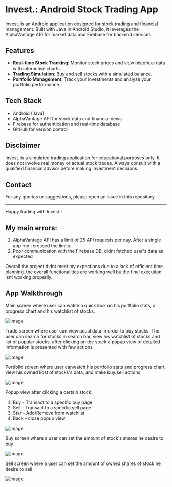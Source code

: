 # Invest.: Android Stock Trading App

Invest. is an Android application designed for stock trading and financial management. Built with Java in Android Studio, it leverages the AlphaVantage API for market data and Firebase for backend services.

## Features

- **Real-time Stock Tracking**: Monitor stock prices and view historical data with interactive charts.
- **Trading Simulation**: Buy and sell stocks with a simulated balance.
- **Portfolio Management**: Track your investments and analyze your portfolio performance.

## Tech Stack

- Android (Java)
- AlphaVantage API for stock data and financial news
- Firebase for authentication and real-time database
- GitHub for version control

## Disclaimer

Invest. is a simulated trading application for educational purposes only. It does not involve real money or actual stock trades. Always consult with a qualified financial advisor before making investment decisions.

## Contact

For any queries or suggestions, please open an issue in this repository.

---

Happy trading with Invest.!

## My main errors:
1. AlphaVantage API has a limit of 25 API requests per day. After a single app run i crossed the limits.
2. Poor communication with the Firebase DB, didnt fetched user's data as expected

Overall the project didnt meet my expections due to a lack of efficient time planning. the overall functionalities are working well bu the final execution isnt working properlly.

## App Walkthrough
Main screen where user can watch a quick lock on his portfolio stats, a progress chart and his watchlist of stocks.

![image](https://github.com/user-attachments/assets/6bf9e99d-bd54-4640-bcd7-bb139e8fa5bb)

Trade screen where user can view acual data in order to buy stocks. The user can search for stocks in search bar, view his watchlist of stocks and list of popular stocks.
after clicking on the stock a popup view of detailed information is presented with few actions.
   
![image](https://github.com/user-attachments/assets/f603702f-68e8-4870-97c9-697119160e2f)

Portfolio screen where user canwatch his portfolio stats and progress chart, view his owned liost of stocks's data, and make buy/sell
actions.

![image](https://github.com/user-attachments/assets/cab82e70-e4f8-4fa7-8d69-95465605b2e2)

Popup view after clicking a certain stock:
1. Buy - Transact to a specific buy page
2. Sell - Transact to a specific sell page
3. Star - Add/Remove from watchlist
4. Back - close popup view

![image](https://github.com/user-attachments/assets/78e86d2b-d4ba-4b44-a659-6fc42deddd09)

Buy screen where a user can set the amount of stock's shares he desire to buy

![image](https://github.com/user-attachments/assets/4399ba9e-9ab7-4d43-bc41-d140ae48d3e6)

Sell screen where a user can set the amount of owned shares of stock he desire to sell

![image](https://github.com/user-attachments/assets/a56e4a01-dc2f-4e5d-86be-6ae68556eb05)




